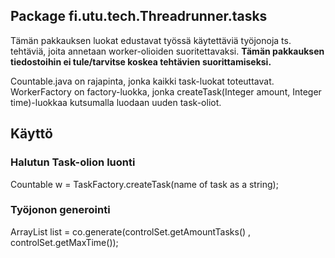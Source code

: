 ## Package fi.utu.tech.Threadrunner.tasks

Tämän pakkauksen luokat edustavat työssä käytettäviä työjonoja ts. tehtäviä, joita annetaan worker-olioiden suoritettavaksi. **Tämän pakkauksen tiedostoihin ei tule/tarvitse koskea tehtävien suorittamiseksi.**

 

Countable.java on rajapinta, jonka kaikki task-luokat toteuttavat. WorkerFactory on factory-luokka, 
jonka createTask(Integer amount, Integer time)-luokkaa kutsumalla luodaan uuden task-oliot.

## Käyttö

### Halutun Task-olion luonti

Countable w = TaskFactory.createTask(name of task as a string);

### Työjonon generointi

ArrayList<Integer> list = co.generate(controlSet.getAmountTasks() , controlSet.getMaxTime());